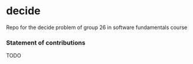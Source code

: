 # decide
Repo for the decide problem of group 26 in software fundamentals course

### Statement of contributions
TODO

